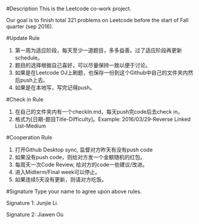 #Description
This is the Leetcode co-work project.

Our goal is to finish total 321 problems on Leetcode before the start of Fall quarter (sep 2016).

#Update Rule
1. 第一周为适应阶段，每天至少一道题目，多多益善。过了适应阶段再更新schedule。
2. 题目的选择根据自己喜好，可以尽量保持一致以便于讨论。
3. 如果是在Leetcode OJ上刷题，也保存一份到这个Github中自己的文件夹内然后push上去。
4. 如果是在本地写，写完记得push。

#Check in Rule
1. 在自己的文件夹内有一个checkIn.md，每天push完code后去check in。
2. 格式为[日期-题目Title-Difficulty]。Example: 2016/03/29-Reverse Linked List-Medium

#Cooperation Rule
1. 打开Github Desktop sync, 监督对方昨天有没有push code
2. 如果没有push code，则给对方发一个金额随机的红包。
3. 每周天一次Code Review, 给对方的code一些建议/改进。
4. 进入Midterm/Final week可以停止。
5. 如果连续5天没有更新，则请对方吃饭。

#Signature
Type your name to agree upon above rules.

Signature 1: Junjie Li.

Signature 2: Jiawen Ou
